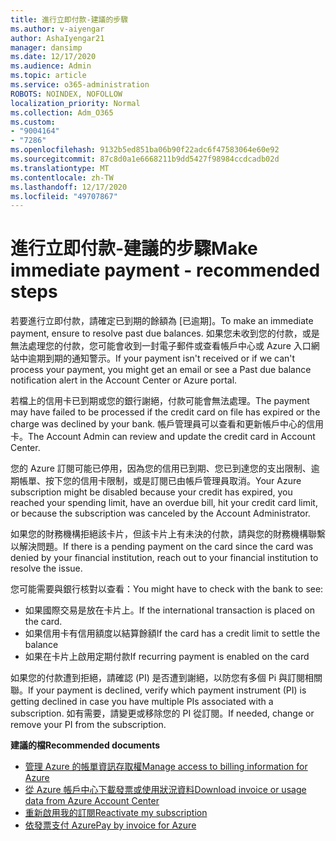 ```yaml
---
title: 進行立即付款-建議的步驟
ms.author: v-aiyengar
author: AshaIyengar21
manager: dansimp
ms.date: 12/17/2020
ms.audience: Admin
ms.topic: article
ms.service: o365-administration
ROBOTS: NOINDEX, NOFOLLOW
localization_priority: Normal
ms.collection: Adm_O365
ms.custom:
- "9004164"
- "7286"
ms.openlocfilehash: 9132b5ed851ba06b90f22adc6f47583064e60e92
ms.sourcegitcommit: 87c8d0a1e6668211b9dd5427f98984ccdcadb02d
ms.translationtype: MT
ms.contentlocale: zh-TW
ms.lasthandoff: 12/17/2020
ms.locfileid: "49707867"
---
```

# <a name="make-immediate-payment---recommended-steps"></a><span data-ttu-id="3a125-102">進行立即付款-建議的步驟</span><span class="sxs-lookup"><span data-stu-id="3a125-102">Make immediate payment - recommended steps</span></span>

<span data-ttu-id="3a125-103">若要進行立即付款，請確定已到期的餘額為 [已逾期]。</span><span class="sxs-lookup"><span data-stu-id="3a125-103">To make an immediate payment, ensure to resolve past due balances.</span></span> <span data-ttu-id="3a125-104">如果您未收到您的付款，或是無法處理您的付款，您可能會收到一封電子郵件或查看帳戶中心或 Azure 入口網站中逾期到期的通知警示。</span><span class="sxs-lookup"><span data-stu-id="3a125-104">If your payment isn't received or if we can't process your payment, you might get an email or see a Past due balance notification alert in the Account Center or Azure portal.</span></span> 

<span data-ttu-id="3a125-105">若檔上的信用卡已到期或您的銀行謝絕，付款可能會無法處理。</span><span class="sxs-lookup"><span data-stu-id="3a125-105">The payment may have failed to be processed if the credit card on file has expired or the charge was declined by your bank.</span></span> <span data-ttu-id="3a125-106">帳戶管理員可以查看和更新帳戶中心的信用卡。</span><span class="sxs-lookup"><span data-stu-id="3a125-106">The Account Admin can review and update the credit card in Account Center.</span></span> 

<span data-ttu-id="3a125-107">您的 Azure 訂閱可能已停用，因為您的信用已到期、您已到達您的支出限制、逾期帳單、按下您的信用卡限制，或是訂閱已由帳戶管理員取消。</span><span class="sxs-lookup"><span data-stu-id="3a125-107">Your Azure subscription might be disabled because your credit has expired, you reached your spending limit, have an overdue bill, hit your credit card limit, or because the subscription was canceled by the Account Administrator.</span></span>  

<span data-ttu-id="3a125-108">如果您的財務機構拒絕該卡片，但該卡片上有未決的付款，請與您的財務機構聯繫以解決問題。</span><span class="sxs-lookup"><span data-stu-id="3a125-108">If there is a pending payment on the card since the card was denied by your financial institution, reach out to your financial institution to resolve the issue.</span></span>  

<span data-ttu-id="3a125-109">您可能需要與銀行核對以查看：</span><span class="sxs-lookup"><span data-stu-id="3a125-109">You might have to check with the bank to see:</span></span>

- <span data-ttu-id="3a125-110">如果國際交易是放在卡片上。</span><span class="sxs-lookup"><span data-stu-id="3a125-110">If the international transaction is placed on the card.</span></span> 
- <span data-ttu-id="3a125-111">如果信用卡有信用額度以結算餘額</span><span class="sxs-lookup"><span data-stu-id="3a125-111">If the card has a credit limit to settle the balance</span></span> 
- <span data-ttu-id="3a125-112">如果在卡片上啟用定期付款</span><span class="sxs-lookup"><span data-stu-id="3a125-112">If recurring payment is enabled on the card</span></span> 

<span data-ttu-id="3a125-113">如果您的付款遭到拒絕，請確認 (PI) 是否遭到謝絕，以防您有多個 Pi 與訂閱相關聯。</span><span class="sxs-lookup"><span data-stu-id="3a125-113">If your payment is declined, verify which payment instrument (PI) is getting declined in case you have multiple PIs associated with a subscription.</span></span> <span data-ttu-id="3a125-114">如有需要，請變更或移除您的 PI 從訂閱。</span><span class="sxs-lookup"><span data-stu-id="3a125-114">If needed, change or remove your PI from the subscription.</span></span> 

<span data-ttu-id="3a125-115">**建議的檔**</span><span class="sxs-lookup"><span data-stu-id="3a125-115">**Recommended documents**</span></span> 

- [<span data-ttu-id="3a125-116">管理 Azure 的帳單資訊存取權</span><span class="sxs-lookup"><span data-stu-id="3a125-116">Manage access to billing information for Azure</span></span>](https://docs.microsoft.com/azure/billing/billing-manage-access?WT.mc_id=Portal-Microsoft_Azure_Support)
- [<span data-ttu-id="3a125-117">從 Azure 帳戶中心下載發票或使用狀況資料</span><span class="sxs-lookup"><span data-stu-id="3a125-117">Download invoice or usage data from Azure Account Center</span></span>](https://docs.microsoft.com/azure/billing/billing-download-azure-invoice-daily-usage-date?WT.mc_id=Portal-Microsoft_Azure_Support)
- [<span data-ttu-id="3a125-118">重新啟用我的訂閱</span><span class="sxs-lookup"><span data-stu-id="3a125-118">Reactivate my subscription</span></span>](https://docs.microsoft.com/azure/billing/billing-subscription-become-disable?WT.mc_id=Portal-Microsoft_Azure_Support)
- [<span data-ttu-id="3a125-119">依發票支付 Azure</span><span class="sxs-lookup"><span data-stu-id="3a125-119">Pay by invoice for Azure</span></span>](https://docs.microsoft.com/azure/cost-management-billing/manage/pay-by-invoice) 